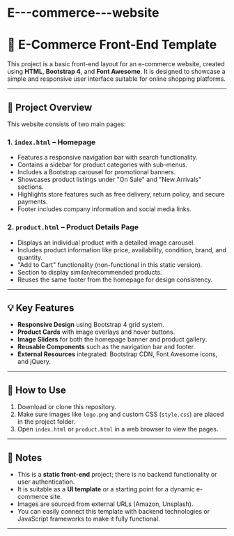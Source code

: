 # E---commerce---website
# 🛒 E-Commerce Front-End Template

This project is a basic front-end layout for an e-commerce website, created using **HTML**, **Bootstrap 4**, and **Font Awesome**. It is designed to showcase a simple and responsive user interface suitable for online shopping platforms.

---

## 📄 Project Overview

This website consists of two main pages:

### 1. `index.html` – Homepage
- Features a responsive navigation bar with search functionality.
- Contains a sidebar for product categories with sub-menus.
- Includes a Bootstrap carousel for promotional banners.
- Showcases product listings under "On Sale" and "New Arrivals" sections.
- Highlights store features such as free delivery, return policy, and secure payments.
- Footer includes company information and social media links.

### 2. `product.html` – Product Details Page
- Displays an individual product with a detailed image carousel.
- Includes product information like price, availability, condition, brand, and quantity.
- "Add to Cart" functionality (non-functional in this static version).
- Section to display similar/recommended products.
- Reuses the same footer from the homepage for design consistency.

---

## 💡 Key Features

- **Responsive Design** using Bootstrap 4 grid system.
- **Product Cards** with image overlays and hover buttons.
- **Image Sliders** for both the homepage banner and product gallery.
- **Reusable Components** such as the navigation bar and footer.
- **External Resources** integrated: Bootstrap CDN, Font Awesome icons, and jQuery.

---

## 🚀 How to Use

1. Download or clone this repository.
2. Make sure images like `logo.png` and custom CSS (`style.css`) are placed in the project folder.
3. Open `index.html` or `product.html` in a web browser to view the pages.

---

## 📌 Notes

- This is a **static front-end** project; there is no backend functionality or user authentication.
- It is suitable as a **UI template** or a starting point for a dynamic e-commerce site.
- Images are sourced from external URLs (Amazon, Unsplash).
- You can easily connect this template with backend technologies or JavaScript frameworks to make it fully functional.

---
